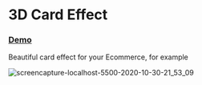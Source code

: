 # 3D Card Effect
### [Demo](https://3d-card-effect-omega.vercel.app/)
Beautiful card effect for your Ecommerce, for example

![screencapture-localhost-5500-2020-10-30-21_53_09](https://user-images.githubusercontent.com/46900196/97768590-65fa9800-1afa-11eb-96f8-a0ddfe99a423.png)
